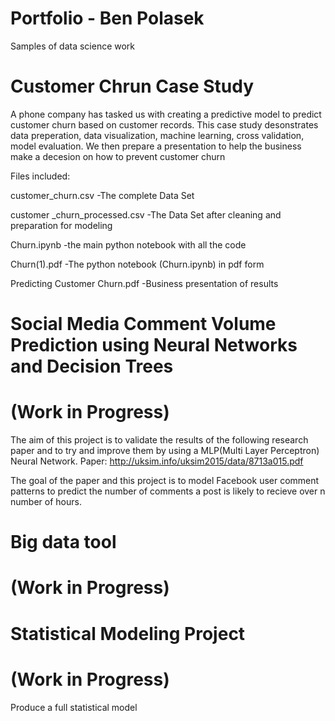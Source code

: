 # Portfolio - Ben Polasek
Samples of data science work


# Customer Chrun Case Study
A phone company has tasked us with creating a predictive model to predict customer churn based on customer records. 
This case study desonstrates data preperation, data visualization, machine learning, cross validation, model evaluation. 
We then prepare a presentation to help the business make a decesion on how to prevent customer churn

Files included:

customer_churn.csv	-The complete Data Set

customer _churn_processed.csv -The Data Set after cleaning and preparation for modeling

Churn.ipynb -the main python notebook with all the code

Churn(1).pdf -The python notebook (Churn.ipynb) in pdf form

Predicting Customer Churn.pdf -Business presentation of results

# Social Media Comment Volume Prediction using Neural Networks and Decision Trees
# (Work in Progress)
The aim of this project is to validate the results of the following research paper and to try and improve them by using a MLP(Multi Layer Perceptron) Neural Network. 
Paper: http://uksim.info/uksim2015/data/8713a015.pdf

The goal of the paper and this project is to model Facebook user comment patterns to predict the number of comments a post is likely to recieve over n number of hours. 

# Big data tool
# (Work in Progress)

# Statistical Modeling Project
# (Work in Progress)
Produce a full statistical model 
